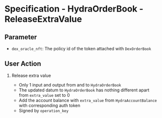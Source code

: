 # Specification - HydraOrderBook - ReleaseExtraValue

## Parameter

- `dex_oracle_nft`: The policy id of the token attached with `DexOrderBook`

## User Action

1. Release extra value

   - Only 1 input and output from and to `HydraOrderBook`
   - The updated datum to `HydraOrderBook` has nothing different apart from `extra_value` set to 0
   - Add the account balance with `extra_value` from `HydraAccountBalance` with corresponding auth token
   - Signed by `operation_key`
